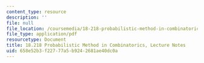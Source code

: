 ```yaml
---
content_type: resource
description: ''
file: null
file_location: /coursemedia/18-218-probabilistic-method-in-combinatorics-spring-2019/658e52b3f22777a5b9242681ae40dc0a_MIT18_218S19_full_notes.pdf
file_type: application/pdf
resourcetype: Document
title: 18.218 Probabilistic Method in Combinatorics, Lecture Notes
uid: 658e52b3-f227-77a5-b924-2681ae40dc0a
---
```

